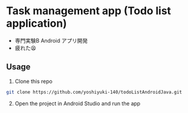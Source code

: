 # Task management app (Todo list application)

- 専門実験B Android アプリ開発
- 疲れた😫

## Usage

1. Clone this repo

```bash
git clone https://github.com/yoshiyuki-140/todoListAndroidJava.git
```

2. Open the project in Android Studio and run the app
